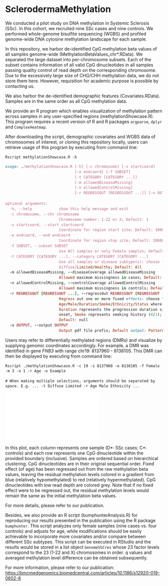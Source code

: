# SclerodermaMethylation

We conducted a pilot study on DNA methylation in Systemic Sclerosis (SSc). In this cohort, we recruited nine SSc cases and nine controls. We performed whole-genome bisulfite sequencing (WGBS) and profiled genome-wide DNA cytosine methylation landscape for each sample.

In this repository, we harbor de-identified CpG methylation beta values of all samples genome-wide (MethylationBetaValues_chr*.RData). We separated the large dataset into per-chromosome subsets. Each of the subset contains information of all valid CpG dinucleotides in all samples passing quality control of read depth on the corresponding chromosome. Due to the excessively large size of CHG/CHH methylation data, we do not store them here. However, requisition for academic purpose is possible by contacting us.

We also harbor the de-identified demographic features (Covariates.RData). Samples are in the same order as all CpG methylation data.

We provide an R program which enables visualization of methylation pattern across samples in any user-specified regions (methylationShowcase.R). This program requires a recent version of R and R packages `argparse`, `dplyr` and `ComplexHeatmap`.

After downloading the script, demographic covariates and WGBS data of chromosomes of interest, or cloning this repository locally, users can retrieve usage of this program by executing from command line: 

    Rscript methylationShowcase.R -h
```ruby
usage: ./methylationShowcase.R [-h] [-c chromosome] [-s startcoord]
                               [-e endcoord] [-f SUBSET]
                               [-t CATEGORY [CATEGORY ...]]
                               [-m allowedDiseaseMissing]
                               [-n allowedControlMissing]
                               [-r REGRESSOUT [REGRESSOUT ...]] [-o OUTPUT]

optional arguments:
  -h, --help            show this help message and exit
  -c chromosome, --chr chromosome
                        Chromosome number: 1-22 or X; Default: 1
  -s startcoord, --start startcoord
                        Coordinate for region start site; Default: 10000
  -e endcoord, --end endcoord
                        Coordinate for region stop site; Default: 20000
  -f SUBSET, --subset SUBSET
                        Use All samples or only Female samples; Default: All
  -t CATEGORY [CATEGORY ...], --category CATEGORY [CATEGORY ...]
                        Use all samples or disease subtype(s): choose from
                        Diffuse/Limited/Healthy; Default: All
  -m allowedDiseaseMissing, --diseaseCoverage allowedDiseaseMissing
                        Allowed maximum missingness in cases; Default: 0
  -n allowedControlMissing, --controlCoverage allowedControlMissing
                        Allowed maximum missingness in controls; Default: 0
  -r REGRESSOUT [REGRESSOUT ...], --regressOut REGRESSOUT [REGRESSOUT ...]
                        Regress out one or more fixed effects: choose from
                        Age/Male/Duration/Smoke/Ethnicity/Status where
                        Duration represents the progression duration since SSc
                        onset, Smoke represents smoking history (0/1);
                        Default: null
  -o OUTPUT, --output OUTPUT
                        Output pdf file prefix; Default output: Pattern.pdf
 ```

Users may refer to differentially methylated regions (DMRs) and visualize by supplying genomic coordinates accordingly. For example, a DMR was identified in gene *FNB3* with range chr19: 8137960 - 8138105. This DMR can then be displayed by executing from command line:

    Rscript ./methylationShowcase.R -c 19 -s 8137960 -e 8138105 -f Female -m 3 -n 1 -r Age -o Example

    # When making multiple selections, arguments should be separated by space. E.g. ... -t Diffuse Limited -r Age Male Ethnicity ... 

![ExamplePlot](Example.pdf)

In this plot, each column represents one sample (D*: SSc cases; C*: controls) and each row represents one CpG dinucleotide within the provided boundary (inclusive). Samples are ordered based on hierarchical clustering. CpG dinucleotides are in their original sequential order. Fixed effect (of age) has been regressed out from the raw methylation beta values, leaving the residual methylation levels colored in a gradient from blue (relatively hypomethylated) to red (relatively hypermethylated). CpG dinucleotides with low read depth are colored grey. Note that if no fixed effect were to be regressed out, the residual methylation levels would remain the same as the initial methylation beta values.

For more details, please refer to our publication.

Besides, we also provide an R script (bumphunterAnalysis.R) for reproducing our results presented in the publication using the R package `bumphunter`. This script analyzes only female samples (nine cases vs. four controls) and adjusts for age, while modifications should be easily achievable to incorporate more covariates and/or compare between different SSc subtypes. This script can be executed in RStudio and the results would be stored in a list object `GenomeSSCres` whose 23 factor levels correspond to the 23 (1-22 and X) chromosomes in order. q values and averaged methylation level difference can be obtained subsequently.

For more information, please refer to our publication: https://bmcmedgenomics.biomedcentral.com/articles/10.1186/s12920-019-0602-8
